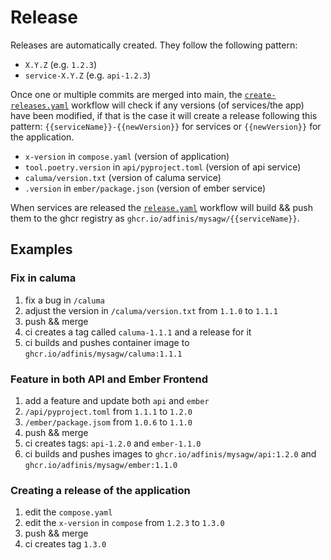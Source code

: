 # Release

Releases are automatically created. They follow the following pattern:

- `X.Y.Z` (e.g. `1.2.3`)
- `service-X.Y.Z` (e.g. `api-1.2.3`)

Once one or multiple commits are merged into main, the [`create-releases.yaml`](.github/workflows/create-releases.yaml) workflow will check if any versions (of services/the app) have been modified, if that is the case it will create a release following this pattern: `{{serviceName}}-{{newVersion}}` for services or `{{newVersion}}` for the application.

- `x-version` in `compose.yaml` (version of application)
- `tool.poetry.version` in `api/pyproject.toml` (version of api service)
- `caluma/version.txt` (version of caluma service)
- `.version` in `ember/package.json` (version of ember service)

When services are released the [`release.yaml`](.github/workflows/release.yaml) workflow will build && push them to the ghcr registry as `ghcr.io/adfinis/mysagw/{{serviceName}}`.

## Examples

### Fix in caluma

1. fix a bug in `/caluma`
2. adjust the version in `/caluma/version.txt` from `1.1.0` to `1.1.1`
3. push && merge
4. ci creates a tag called `caluma-1.1.1` and a release for it
5. ci builds and pushes container image to `ghcr.io/adfinis/mysagw/caluma:1.1.1`

### Feature in both API and Ember Frontend

1. add a feature and update both `api` and `ember`
2. `/api/pyproject.toml` from `1.1.1` to `1.2.0`
3. `/ember/package.jsom` from `1.0.6` to `1.1.0`
4. push && merge
5. ci creates tags: `api-1.2.0` and `ember-1.1.0`
6. ci builds and pushes images to `ghcr.io/adfinis/mysagw/api:1.2.0` and `ghcr.io/adfinis/mysagw/ember:1.1.0`

### Creating a release of the application

1. edit the `compose.yaml`
2. edit the `x-version` in `compose` from `1.2.3` to `1.3.0`
3. push && merge
4. ci creates tag `1.3.0`
